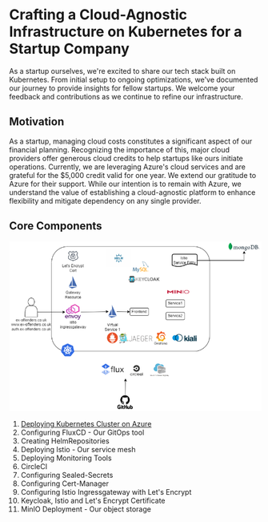 # Crafting a Cloud-Agnostic Infrastructure on Kubernetes for a Startup Company

As a startup ourselves, we're excited to share our tech stack built on Kubernetes. From initial setup to ongoing optimizations, we've documented our journey to provide insights for fellow startups. We welcome your feedback and contributions as we continue to refine our infrastructure. 

## Motivation

As a startup, managing cloud costs constitutes a significant aspect of our financial planning. Recognizing the importance of this, major cloud providers offer generous cloud credits to help startups like ours initiate operations. Currently, we are leveraging Azure's cloud services and are grateful for the $5,000 credit valid for one year. We extend our gratitude to Azure for their support. While our intention is to remain with Azure, we understand the value of establishing a cloud-agnostic platform to enhance flexibility and mitigate dependency on any single provider.

## Core Components
![Alt text](images/ex-offenders-platform.png?raw=true "Title")

1. [Deploying Kubernetes Cluster on Azure](kubernetes) 
2. Configuring FluxCD - Our GitOps tool
3. Creating HelmRepositories
4. Deploying Istio - Our service mesh
5. Deploying Monitoring Tools
6. CircleCI
7. Configuring Sealed-Secrets
8. Configuring Cert-Manager
9. Configuring Istio Ingressgateway with Let's Encrypt
10. Keycloak, Istio and Let's Encrypt Certificate
11. MinIO Deployment - Our object storage

